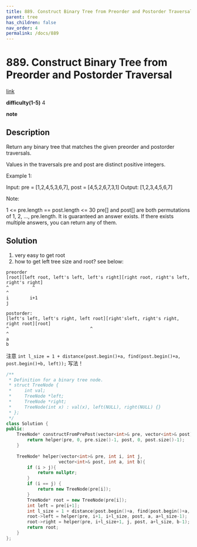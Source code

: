 ```yaml
---
title: 889. Construct Binary Tree from Preorder and Postorder Traversal
parent: tree
has_children: false
nav_order: 4
permalink: /docs/889
---
```

# 889. Construct Binary Tree from Preorder and Postorder Traversal
[link](https://leetcode.com/problems/construct-binary-tree-from-preorder-and-postorder-traversal/)

**difficulty(1-5)**
4

**note**

## Description
Return any binary tree that matches the given preorder and postorder traversals.

Values in the traversals pre and post are distinct positive integers.

 

Example 1:

Input: pre = [1,2,4,5,3,6,7], post = [4,5,2,6,7,3,1]
Output: [1,2,3,4,5,6,7]
 

Note:

1 <= pre.length == post.length <= 30
pre[] and post[] are both permutations of 1, 2, ..., pre.length.
It is guaranteed an answer exists. If there exists multiple answers, you can return any of them.

## Solution
1. very easy to get root
2. how to get left tree size and root? see below:
```
preorder
[root][left root, left's left, left's right][right root, right's left, right's right]
^         ^                                                                        ^
i        i+1                                                                       j

postorder:
[left's left, left's right, left root][right'sleft, right's right, right root][root]
^                               ^                                                 ^  
a                                                                                 b
```
注意 `int l_size = 1 + distance(post.begin()+a, find(post.begin()+a, post.begin()+b, left));` 写法！


```c++
/**
 * Definition for a binary tree node.
 * struct TreeNode {
 *     int val;
 *     TreeNode *left;
 *     TreeNode *right;
 *     TreeNode(int x) : val(x), left(NULL), right(NULL) {}
 * };
 */
class Solution {
public:
    TreeNode* constructFromPrePost(vector<int>& pre, vector<int>& post) {
        return helper(pre, 0, pre.size()-1, post, 0, post.size()-1);
    }
    
    TreeNode* helper(vector<int>& pre, int i, int j,
                    vector<int>& post, int a, int b){
        if (i > j){
            return nullptr;
        }
        if (i == j) {
            return new TreeNode(pre[i]);
        }
        TreeNode* root = new TreeNode(pre[i]);
        int left = pre[i+1];
        int l_size = 1 + distance(post.begin()+a, find(post.begin()+a, post.begin()+b, left));
        root->left = helper(pre, i+1, i+l_size, post, a, a+l_size-1);
        root->right = helper(pre, i+l_size+1, j, post, a+l_size, b-1);
        return root;
    }
};
```